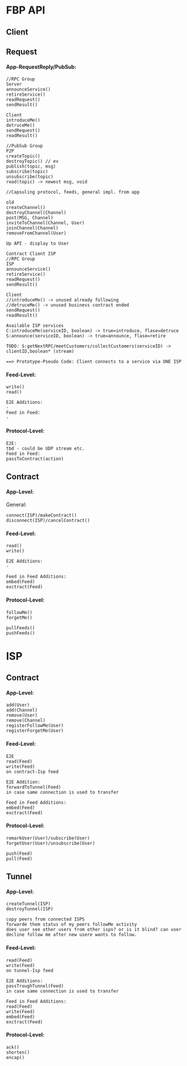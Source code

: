 # FBP API
## Client
## Request

#### App-RequestReply/PubSub:

    //RPC Group
    Server
    announceService()
    retireService()
    readRequest()
    sendResult()

    Client
    introduceMe()
    detruceMe()
    sendRequest()
    readResult() 

    //PubSub Group
    P2P
    createTopic()
    destroyTopic() // ev
    publish(topic, msg)
    subscribe(topic)
    unsubscribe(topic)
    read(topic) -> newest msg, void

    //Capsuling protocol, feeds, general impl. from app
    
    old
    createChannel()
    destroyChannel(Channel)
    post(MSG, Channel)
    inviteToChannel(Channel, User)
    joinChannel(Channel)
    removeFromChannel(User)
    
    Up API - display to User

    Contract Client ISP
    //RPC Group
    ISP
    announceService()
    retireService()
    readRequest()
    sendResult()

    Client
    //introduceMe() -> unused already following
    //detruceMe() -> unused business contract ended
    sendRequest()
    readResult()

    Available ISP services
    C:introduceMe(serviceID, boolean) -> true=introduce, flase=detruce
    S:announce(serviceID, boolean) -> true=announce, flase=retire

    TODO: S:getNextRPC/meetCustomers/collectCustomers(serviceID) -> clientID,boolean* (stream)

    ==> Prototype-Pseudo Code: Client connects to a service via ONE ISP



#### Feed-Level:

    write()
    read()
    
    E2E Additions:
    -
    Feed in Feed:
    -

#### Protocol-Level:

    E2E:
    tbd - could be UDP stream etc.
    Feed in Feed:
    passToContract(action)
    

## Contract

#### App-Level:
General:

    connect(ISP)/makeContract()
    disconnect(ISP)/cancelContract()


#### Feed-Level:

    read()
    write()
    
    E2E Additions:
    -

    Feed in Feed Additions:
    embed(Feed)
    exctract(Feed)

#### Protocol-Level:

    followMe()
    forgetMe()

    pullFeeds()
    pushFeeds()

# ISP
## Contract
#### App-Level:

    add(User)
    add(Channel)
    remove(User)
    remove(Channel)
    registerFollowMe(User)
    registerForgetMe(User)

#### Feed-Level:
    
    E2E
    read(Feed) 
    write(Feed)
    on contract-Isp feed

    E2E Addition:
    forwardToTunnel(Feed)
    in case same connection is used to transfer

    Feed in Feed Additions:
    embed(Feed)
    exctract(Feed)
#### Protocol-Level:

    remarkUser(User)/subscribe(User)
    forgetUser(User)/unsubscribe(User)

    push(Feed)
    pull(Feed)

## Tunnel

#### App-Level:
    createTunnel(ISP)
    destroyTunnel(ISP)

    copy peers from connected ISPS
    forwarde them status of my peers followMe activity
    does user see other users from other isps? or is it blind? can user decline follow me after new usere wants to follow.



#### Feed-Level:
    
    read(Feed) 
    write(Feed)
    on tunnel-Isp feed

    E2E Additions:
    passTroughTunnel(Feed)
    in case same connection is used to transfer

    Feed in Feed Additions:
    read(Feed)
    write(Feed)
    embed(Feed)
    exctract(Feed)

#### Protocol-Level:
    

    ack()
    shorten()
    encap()
